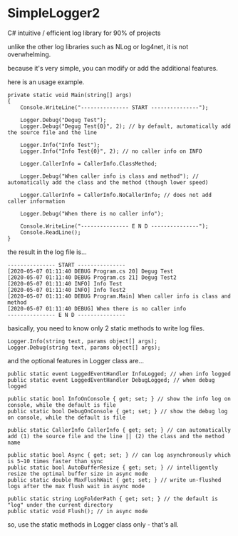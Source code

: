 # SimpleLogger2
C# intuitive / efficient log library for 90% of projects


unlike the other log libraries such as NLog or log4net, it is not overwhelming.

because it's very simple, you can modify or add the additional features.



here is an usage example.

    private static void Main(string[] args)
    {
        Console.WriteLine("--------------- START ---------------");

        Logger.Debug("Degug Test");
        Logger.Debug("Degug Test{0}", 2); // by default, automatically add the source file and the line

        Logger.Info("Info Test");
        Logger.Info("Info Test{0}", 2); // no caller info on INFO

        Logger.CallerInfo = CallerInfo.ClassMethod;

        Logger.Debug("When caller info is class and method"); // automatically add the class and the method (though lower speed)

        Logger.CallerInfo = CallerInfo.NoCallerInfo; // does not add caller information

        Logger.Debug("When there is no caller info");

        Console.WriteLine("--------------- E N D ---------------");
        Console.ReadLine();
    }


the result in the log file is...

    --------------- START ---------------
    [2020-05-07 01:11:40 DEBUG Program.cs 20] Degug Test
    [2020-05-07 01:11:40 DEBUG Program.cs 21] Degug Test2
    [2020-05-07 01:11:40 INFO] Info Test
    [2020-05-07 01:11:40 INFO] Info Test2
    [2020-05-07 01:11:40 DEBUG Program.Main] When caller info is class and method
    [2020-05-07 01:11:40 DEBUG] When there is no caller info
    --------------- E N D ---------------



basically, you need to know only 2 static methods to write log files.

    Logger.Info(string text, params object[] args);
    Logger.Debug(string text, params object[] args);



and the optional features in Logger class are...

    public static event LoggedEventHandler InfoLogged; // when info logged
    public static event LoggedEventHandler DebugLogged; // when debug logged

    public static bool InfoOnConsole { get; set; } // show the info log on console, while the default is file
    public static bool DebugOnConsole { get; set; } // show the debug log on console, while the default is file

    public static CallerInfo CallerInfo { get; set; } // can automatically add (1) the source file and the line || (2) the class and the method name

    public static bool Async { get; set; } // can log asynchronously which is 5~10 times faster than sync
    public static bool AutoBufferResize { get; set; } // intelligently resize the optimal buffer size in async mode
    public static double MaxFlushWait { get; set; } // write un-flushed logs after the max flush wait in async mode

    public static string LogFolderPath { get; set; } // the default is "log" under the current directory
    public static void Flush(); // in async mode



so, use the static methods in Logger class only - that's all.
